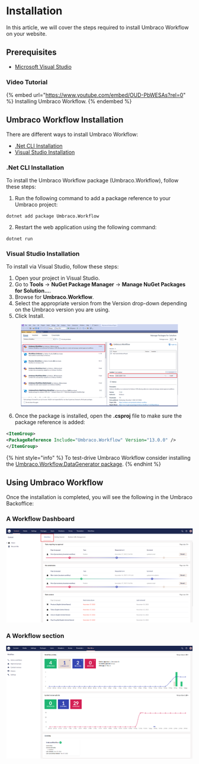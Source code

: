 # Installation

In this article, we will cover the steps required to install Umbraco Workflow on your website.

## Prerequisites

* [Microsoft Visual Studio](https://visualstudio.microsoft.com/)

### Video Tutorial

{% embed url="https://www.youtube.com/embed/OUD-PbWESAs?rel=0" %}
Installing Umbraco Workflow.
{% endembed %}

## Umbraco Workflow Installation

There are different ways to install Umbraco Workflow:

* [.Net CLI Installation](installing-workflow.md#net-cli-installation)
* [Visual Studio Installation](installing-workflow.md#visual-studio-installation)

### .Net CLI Installation

To install the Umbraco Workflow package (Umbraco.Workflow), follow these steps:

1. Run the following command to add a package reference to your Umbraco project:

```
dotnet add package Umbraco.Workflow
```

2. Restart the web application using the following command:

```
dotnet run
```

### Visual Studio Installation

To install via Visual Studio, follow these steps:

1. Open your project in Visual Studio.
2. Go to **Tools** -> **NuGet Package Manager** -> **Manage NuGet Packages for Solution...**.
3. Browse for **Umbraco.Workflow**.
4. Select the appropriate version from the Version drop-down depending on the Umbraco version you are using.
5. Click Install.

<figure><img src="../images/VS_Installation.png" alt=""><figcaption></figcaption></figure>

6. Once the package is installed, open the **.csproj** file to make sure the package reference is added:

```xml
<ItemGroup>
<PackageReference Include="Umbraco.Workflow" Version="13.0.0" />
</ItemGroup>
```

{% hint style="info" %}
To test-drive Umbraco Workflow consider installing the [Umbraco.Workflow.DataGenerator package](../data-generator/data-generator).
{% endhint %}

## Using Umbraco Workflow

Once the installation is completed, you will see the following in the Umbraco Backoffice:

### A Workflow Dashboard

![Workflow dashboard.](../getting-started/images/WorkflowDashboard-ContentSection.png)

### A Workflow section

![Workflow section.](../images/workflow-section.png)

